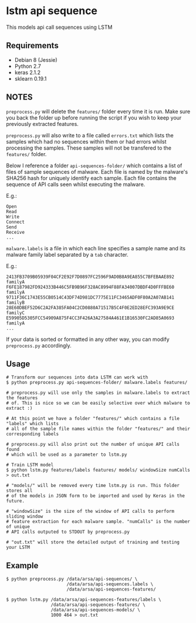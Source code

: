 # lstm api sequence

This models api call sequences using LSTM

## Requirements
  * Debian 8 (Jessie)
  * Python 2.7
  * keras 2.1.2
  * sklearn 0.19.1

## NOTES
`preprocess.py` will delete the `features/` folder every time it is
run. Make sure you back the folder up before running the script
if you wish to keep your previously extracted features.

`preprocess.py` will also write to a file called `errors.txt` which lists the samples
which had no sequences within them or had errors whilst processing the samples.
These samples will not be transfered to the `features/` folder.

Below I reference a folder `api-sequences-folder/` which contains a list of files
of sample sequences of malware. Each file is named by the malware's SHA256 hash
for uniquely identify each sample. Each file contains the sequence of API calls
seen whilst executing the malware.

E.g.:
```
Open
Read
Write
Connect
Send
Receive
...
```

`malware.labels` is a file in which each line specifies a sample name and its
malware family label separated by a `tab` character.

E.g.:
```
2413FB3709B05939F04CF2E92F7D0897FC2596F9AD0B8A9EA855C7BFEBAAE892    familyA
F6FE187982FD924333B446C5FB9B96F328AC8994F88FA34007DBDF4D0FFFBE60    familyA
9711F36C1743E55CB0514C43DF74D981DC7775E11FC3465ADF0F80A2A07AB141    familyB
28E60DBEF52D6C2A2FA385FA04C2CD0880A71517B5C4F0E2ED28EFC393A9E9CE    familyC
E59905D5305FCC54909A875F4CC3F426A3A27584A461E1B16530FC2AD85A0693    familyA
...
```

If your data is sorted or formatted in any other way, you can modify `preprocess.py`
accordingly.

## Usage
```
# Transform our sequences into data LSTM can work with
$ python preprocess.py api-sequences-folder/ malware.labels features/

# preprocess.py will use only the samples in malware.labels to extract the features
# of. This is nice so we can be easily selective over which malware to extract :)

# At this point we have a folder "features/" which contains a file "labels" which lists
# all of the sample file names within the folder "features/" and their corresponding labels

# preprocess.py will also print out the number of unique API calls found
# which will be used as a parameter to lstm.py

# Train LSTM model
$ python lstm.py features/labels features/ models/ windowSize numCalls > out.txt

# "models/" will be removed every time lstm.py is run. This folder stores all
# of the models in JSON form to be imported and used by Keras in the future.

# "windowSize" is the size of the window of API calls to perform sliding window
# feature extraction for each malware sample. "numCalls" is the number of unique
# API calls outputed to STDOUT by preprocess.py

# "out.txt" will store the detailed output of training and testing your LSTM
```

## Example
```
$ python preprocess.py /data/arsa/api-sequences/ \
                       /data/arsa/api-sequences.labels \
                       /data/arsa/api-sequences-features/

$ python lstm.py /data/arsa/api-sequences-features/labels \
                 /data/arsa/api-sequences-features/ \
                 /data/arsa/api-sequences-models/ \
                 1000 464 > out.txt
```
